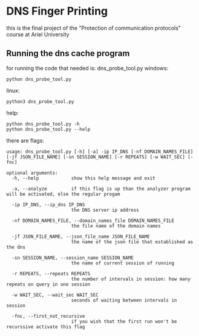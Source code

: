 # DNS Finger Printing
this is the final project of the "Protection of communication protocols" course at Ariel University

## Running the dns cache program
for running the code that needed is: dns_probe_tool.py
windows:
```
python dns_probe_tool.py
```

linux:
```
python3 dns_probe_tool.py
```

help:
```
python dns_probe_tool.py -h
python dns_probe_tool.py --help
```

there are flags:
```
usage: dns_probe_tool.py [-h] [-a] -ip IP_DNS [-nf DOMAIN_NAMES_FILE] [-jf JSON_FILE_NAME] [-sn SESSION_NAME] [-r REPEATS] [-w WAIT_SEC] [-fnc]

optional arguments:
  -h, --help            show this help message and exit

  -a, --analyze         if this flag is up than the analyzer program will be activated, else the regular progam

  -ip IP_DNS, --ip_dns IP_DNS
                        the DNS server ip address

  -nf DOMAIN_NAMES_FILE, --domain_names_file DOMAIN_NAMES_FILE
                        the file name of the domain names

  -jf JSON_FILE_NAME, --json_file_name JSON_FILE_NAME
                        the name of the json file that established as the dns

  -sn SESSION_NAME, --session_name SESSION_NAME
                        the name of current session of running

  -r REPEATS, --repeats REPEATS
                        the number of intervals in session: how many repeats on query in one session

  -w WAIT_SEC, --wait_sec WAIT_SEC
                        seconds of waiting between intervals in session

  -fnc, --first_not_recursive
                        if you wish that the first run won't be recurssive activate this flag
```